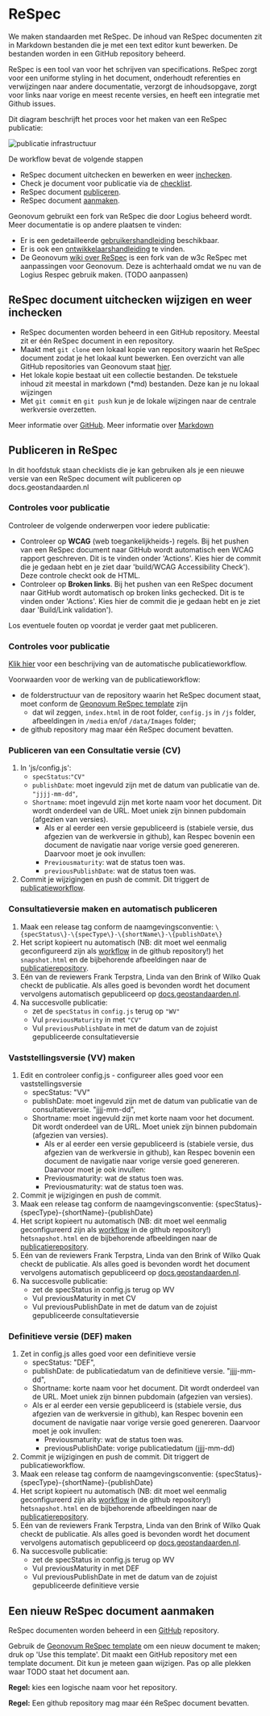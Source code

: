 # ReSpec

We maken standaarden met ReSpec. De inhoud van ReSpec documenten zit in Markdown bestanden die je met een text editor kunt bewerken. De bestanden worden in een GitHub repository beheerd.

ReSpec is een tool van voor het schrijven van specifications.
ReSpec zorgt voor een uniforme styling in het document, onderhoudt
referenties en verwijzingen naar andere documentatie, verzorgt de inhoudsopgave,
zorgt voor links naar vorige en meest recente versies, en heeft een integratie
met Github issues.

Dit diagram beschrijft het proces voor het maken van een
ReSpec publicatie:

![publicatie infrastructuur](../media/WorkflowPublicatieProces.drawio.svg)

De workflow bevat de volgende stappen

- ReSpec document uitchecken en bewerken en weer [inchecken](#respec-document-uitchecken-wijzigen-en-weer-inchecken).
- Check je document voor publicatie via de [checklist](#controles-voor-publicatie).
- ReSpec document [publiceren](#respec-document-publiceren).
- ReSpec document [aanmaken](#een-nieuw-respec-document-aanmaken).

Geonovum gebruikt een fork van ReSpec die door Logius beheerd wordt. Meer
documentatie is op andere plaatsen te vinden:

- Er is een gedetailleerde
  [gebruikershandleiding](https://github.com/w3c/respec/wiki/ReSpec-Editor's-Guide)
  beschikbaar.
- Er is ook een
  [ontwikkelaarshandleiding](https://github.com/w3c/respec/wiki/Developers-Guide)
  te vinden.
- De Geonovum [wiki over ReSpec](https://github.com/Geonovum/respec/wiki) is
  een fork van de w3c ReSpec met aanpassingen voor Geonovum. Deze is
  achterhaald omdat we nu van de Logius Respec gebruik maken. (TODO aanpassen)

## ReSpec document uitchecken wijzigen en weer inchecken

- ReSpec documenten worden beheerd in een GitHub repository. Meestal zit er één ReSpec document in een repository.
- Maakt met `git clone` een lokaal kopie van repository waarin het ReSpec document zodat je het lokaal kunt bewerken. Een overzicht van alle GitHub repositories van Geonovum staat [hier](https://github.com/Geonovum/repositories).
- Het lokale kopie bestaat uit een collectie bestanden. De tekstuele inhoud zit meestal in markdown (*md) bestanden. Deze kan je nu lokaal wijzingen
- Met `git commit` en `git push` kun je de lokale wijzingen naar de centrale werkversie overzetten.

Meer informatie over [GitHub](../GitHub/index.md).
Meer informatie over [Markdown](../Markdown/index.md)

## Publiceren in ReSpec

In dit hoofdstuk staan checklists die je kan gebruiken als je een nieuwe
versie van een ReSpec document wilt publiceren op docs.geostandaarden.nl

### Controles voor publicatie

Controleer de volgende onderwerpen voor iedere publicatie:

- Controleer op **WCAG** (web toegankelijkheids-) regels. Bij het pushen van een ReSpec document naar
    GitHub wordt automatisch een WCAG rapport geschreven. Dit is te vinden onder
    'Actions'. Kies hier de commit die je gedaan hebt en je ziet daar
    'build/WCAG Accessibility Check'). Deze controle checkt ook de HTML.
- Controleer op **Broken links**. Bij het pushen van een ReSpec document naar
    GitHub wordt automatisch op broken links gechecked. Dit is te vinden onder
    'Actions'. Kies hier de commit die je gedaan hebt en je ziet daar
    'Build/Link validation').

Los eventuele fouten op voordat je verder gaat met publiceren. 

### Controles voor publicatie

[Klik hier](ReSpec-publiceren.md) voor een beschrijving van de automatische publicatieworkflow.

Voorwaarden voor de werking van de publicatieworkflow: 

- de folderstructuur van de repository waarin het ReSpec document staat, moet conform de [Geonovum ReSpec template](https://github.com/Geonovum/NL-ReSpec-template) zijn
    - dat wil zeggen, `index.html` in de root folder, `config.js` in `/js` folder, afbeeldingen in `/media` en/of `/data/Images` folder;
- de github repository mag maar één ReSpec document bevatten.

### Publiceren van een Consultatie versie (CV)

1. In 'js/config.js':
    - `specStatus`:`"CV"`
    - `publishDate`: moet ingevuld zijn met de datum van publicatie van de. `"jjjj-mm-dd"`,
    - `Shortname`: moet ingevuld zijn met korte naam voor het document. Dit
      wordt onderdeel van de URL. Moet uniek zijn binnen pubdomain (afgezien van
      versies).
        - Als er al eerder een versie gepubliceerd is (stabiele versie, dus
          afgezien van de werkversie in github), kan Respec bovenin een document
          de navigatie naar vorige versie goed genereren. Daarvoor moet je ook
          invullen:
        - `Previousmaturity`: wat de status toen was.
        - `previousPublishDate`: wat de status toen was.
1. Commit je wijzigingen en push de commit. Dit triggert de [publicatieworkflow](ReSpec-publiceren.md).

### Consultatieversie maken en automatisch publiceren

1. Maak een release tag conform de naamgevingsconventie:
   `\{specStatus\}-\{specType\}-\{shortName\}-\{publishDate\}`
1. Het script kopieert nu automatisch (NB: dit moet wel eenmalig geconfigureerd
   zijn als [workflow](ReSpec-publiceren.md) in de github repository!) het `snapshot.html` en de
   bijbehorende afbeeldingen naar de [publicatierepository](https://github.com/Geonovum/docs.geostandaarden.nl). 
1. Eén van de reviewers Frank Terpstra, Linda van den Brink of Wilko Quak checkt de publicatie. Als alles goed is bevonden  wordt het document vervolgens automatisch gepubliceerd op 
   [docs.geostandaarden.nl](http://docs.geostandaarden.nl).
1. Na succesvolle publicatie:
    - zet de `specStatus` in `config.js` terug op `"WV"`
    - Vul `previousMaturity` in met `"CV"`
    - Vul `previousPublishDate` in met de datum van de zojuist gepubliceerde
      consultatieversie

### Vaststellingsversie (VV) maken

1. Edit en controleer config.js - configureer alles goed voor een
   vaststellingsversie
    - specStatus: "VV"
    - publishDate: moet ingevuld zijn met de datum van publicatie van de
      consultatieversie. "jjjj-mm-dd",
    - Shortname: moet ingevuld zijn met korte naam voor het document. Dit wordt
      onderdeel van de URL. Moet uniek zijn binnen pubdomain (afgezien van
      versies).
        - Als er al eerder een versie gepubliceerd is (stabiele versie, dus
          afgezien van de werkversie in github), kan Respec bovenin een document
          de navigatie naar vorige versie goed genereren. Daarvoor moet je ook
          invullen:
        - Previousmaturity: wat de status toen was.
        - Previousmaturity: wat de status toen was.
2. Commit je wijzigingen en push de commit. 
5. Maak een release tag conform de naamgevingsconventie:
   \{specStatus\}-\{specType\}-\{shortName\}-\{publishDate\}
6. Het script kopieert nu automatisch (NB: dit moet wel eenmalig geconfigureerd
   zijn als [workflow](ReSpec-publiceren.md) in de github repository!) het`snapshot.html` en de
   bijbehorende afbeeldingen naar de [publicatierepository](https://github.com/Geonovum/docs.geostandaarden.nl). 
1. Eén van de reviewers Frank Terpstra, Linda van den Brink of Wilko Quak checkt de publicatie. Als alles goed is bevonden  wordt het document vervolgens automatisch gepubliceerd op 
   [docs.geostandaarden.nl](http://docs.geostandaarden.nl).
7. Na succesvolle publicatie:
    - zet de specStatus in config.js terug op WV
    - Vul previousMaturity in met CV
    - Vul previousPublishDate in met de datum van de zojuist gepubliceerde
      consultatieversie

### Definitieve versie (DEF) maken

1. Zet in config.js alles goed voor een definitieve versie
    - specStatus: "DEF",
    - publishDate: de publicatiedatum van de definitieve versie. "jjjj-mm-dd",
    - Shortname: korte naam voor het document. Dit wordt
      onderdeel van de URL. Moet uniek zijn binnen pubdomain (afgezien van
      versies).
    - Als er al eerder een versie gepubliceerd is (stabiele versie, dus afgezien
      van de werkversie in github), kan Respec bovenin een document de navigatie
      naar vorige versie goed genereren. Daarvoor moet je ook invullen:
        - Previousmaturity: wat de status toen was.
        - previousPublishDate: vorige publicatiedatum (jjjj-mm-dd)
2. Commit je wijzigingen en push de commit. Dit triggert de publicatieworkflow.
5. Maak een release tag conform de naamgevingsconventie:
   {specStatus}-{specType}-{shortName}-{publishDate}
6. Het script kopieert nu automatisch (NB: dit moet wel eenmalig geconfigureerd
   zijn als [workflow](ReSpec-publiceren.md) in de github repository!) het`snapshot.html` en de
   bijbehorende afbeeldingen naar de [publicatierepository](https://github.com/Geonovum/docs.geostandaarden.nl). 
1. Eén van de reviewers Frank Terpstra, Linda van den Brink of Wilko Quak checkt de publicatie. Als alles goed is bevonden  wordt het document vervolgens automatisch gepubliceerd op 
   [docs.geostandaarden.nl](http://docs.geostandaarden.nl).
7. Na succesvolle publicatie:
    - zet de specStatus in config.js terug op WV
    - Vul previousMaturity in met DEF
    - Vul previousPublishDate in met de datum van de zojuist gepubliceerde
      definitieve versie


## Een nieuw ReSpec document aanmaken

ReSpec documenten worden beheerd in een [GitHub](../GitHub/index.md) repository.

Gebruik de [Geonovum ReSpec template](https://github.com/Geonovum/NL-ReSpec-template) om een nieuw document te maken; druk op 'Use this template'. Dit maakt een GitHub repository met een template document. Dit kun je meteen gaan wijzigen. Pas op alle plekken waar TODO staat het document aan.

**Regel:** kies een logische naam voor het repository.

**Regel:** Een github repository mag maar één ReSpec document bevatten.